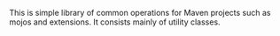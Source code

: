 
This is simple library of common operations for Maven projects such as mojos and extensions.
It consists mainly of utility classes.
